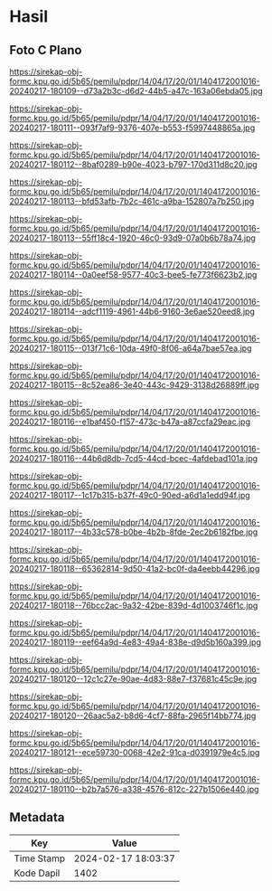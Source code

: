 # Hasil

## Foto C Plano

https://sirekap-obj-formc.kpu.go.id/5b65/pemilu/pdpr/14/04/17/20/01/1404172001016-20240217-180109--d73a2b3c-d6d2-44b5-a47c-163a06ebda05.jpg

https://sirekap-obj-formc.kpu.go.id/5b65/pemilu/pdpr/14/04/17/20/01/1404172001016-20240217-180111--093f7af9-9376-407e-b553-f5997448865a.jpg

https://sirekap-obj-formc.kpu.go.id/5b65/pemilu/pdpr/14/04/17/20/01/1404172001016-20240217-180112--8baf0289-b90e-4023-b797-170d311d8c20.jpg

https://sirekap-obj-formc.kpu.go.id/5b65/pemilu/pdpr/14/04/17/20/01/1404172001016-20240217-180113--bfd53afb-7b2c-461c-a9ba-152807a7b250.jpg

https://sirekap-obj-formc.kpu.go.id/5b65/pemilu/pdpr/14/04/17/20/01/1404172001016-20240217-180113--55ff18c4-1920-46c0-93d9-07a0b6b78a74.jpg

https://sirekap-obj-formc.kpu.go.id/5b65/pemilu/pdpr/14/04/17/20/01/1404172001016-20240217-180114--0a0eef58-9577-40c3-bee5-fe773f6623b2.jpg

https://sirekap-obj-formc.kpu.go.id/5b65/pemilu/pdpr/14/04/17/20/01/1404172001016-20240217-180114--adcf1119-4961-44b6-9160-3e6ae520eed8.jpg

https://sirekap-obj-formc.kpu.go.id/5b65/pemilu/pdpr/14/04/17/20/01/1404172001016-20240217-180115--013f71c6-10da-49f0-8f06-a64a7bae57ea.jpg

https://sirekap-obj-formc.kpu.go.id/5b65/pemilu/pdpr/14/04/17/20/01/1404172001016-20240217-180115--8c52ea86-3e40-443c-9429-3138d26889ff.jpg

https://sirekap-obj-formc.kpu.go.id/5b65/pemilu/pdpr/14/04/17/20/01/1404172001016-20240217-180116--e1baf450-f157-473c-b47a-a87ccfa29eac.jpg

https://sirekap-obj-formc.kpu.go.id/5b65/pemilu/pdpr/14/04/17/20/01/1404172001016-20240217-180116--44b6d8db-7cd5-44cd-bcec-4afdebad101a.jpg

https://sirekap-obj-formc.kpu.go.id/5b65/pemilu/pdpr/14/04/17/20/01/1404172001016-20240217-180117--1c17b315-b37f-49c0-90ed-a6d1a1edd94f.jpg

https://sirekap-obj-formc.kpu.go.id/5b65/pemilu/pdpr/14/04/17/20/01/1404172001016-20240217-180117--4b33c578-b0be-4b2b-8fde-2ec2b6182fbe.jpg

https://sirekap-obj-formc.kpu.go.id/5b65/pemilu/pdpr/14/04/17/20/01/1404172001016-20240217-180118--65362814-9d50-41a2-bc0f-da4eebb44296.jpg

https://sirekap-obj-formc.kpu.go.id/5b65/pemilu/pdpr/14/04/17/20/01/1404172001016-20240217-180118--76bcc2ac-9a32-42be-839d-4d1003746f1c.jpg

https://sirekap-obj-formc.kpu.go.id/5b65/pemilu/pdpr/14/04/17/20/01/1404172001016-20240217-180119--eef64a9d-4e83-49a4-838e-d9d5b160a399.jpg

https://sirekap-obj-formc.kpu.go.id/5b65/pemilu/pdpr/14/04/17/20/01/1404172001016-20240217-180120--12c1c27e-90ae-4d83-88e7-f37681c45c9e.jpg

https://sirekap-obj-formc.kpu.go.id/5b65/pemilu/pdpr/14/04/17/20/01/1404172001016-20240217-180120--26aac5a2-b8d6-4cf7-88fa-2965f14bb774.jpg

https://sirekap-obj-formc.kpu.go.id/5b65/pemilu/pdpr/14/04/17/20/01/1404172001016-20240217-180121--ece59730-0068-42e2-91ca-d0391979e4c5.jpg

https://sirekap-obj-formc.kpu.go.id/5b65/pemilu/pdpr/14/04/17/20/01/1404172001016-20240217-180110--b2b7a576-a338-4576-812c-227b1506e440.jpg


## Metadata

| Key        | Value               |
| ---------- | ------------------- |
| Time Stamp | 2024-02-17 18:03:37 |
| Kode Dapil | 1402                |



